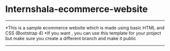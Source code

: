 # Internshala-ecommerce-website
---

*This is a sample ecommerce website which is made using basic HTML and CSS (Bootstrap 4)
*If you want , you can use this template for your project but make sure you create a different branch and make it public

---
